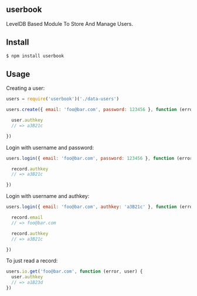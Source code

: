 ## userbook

LevelDB Based Module To Store And Manage Users.

## Install

```bash
$ npm install userbook
```

## Usage

Creating a user:

```js
users = require('userbook')('./data-users')

users.create({ email: 'foo@bar.com', password: 123456 }, function (error, user) {

  user.authkey
  // => a3B21c

})
```

Login with username and password:

```js
users.login({ email: 'foo@bar.com', password: 123456 }, function (error, record) {

  record.authkey
  // => a3B21c

})
```

Login with username and authkey:

```js
users.login({ email: 'foo@bar.com', authkey: 'a3B21c' }, function (error, record) {

  record.email
  // => foo@bar.com

  record.authkey
  // => a3B21c

})
```

To just read a record:

```js
users.io.get('foo@bar.com', function (error, user) {
  user.authkey
  // => a1B23d
})
```
